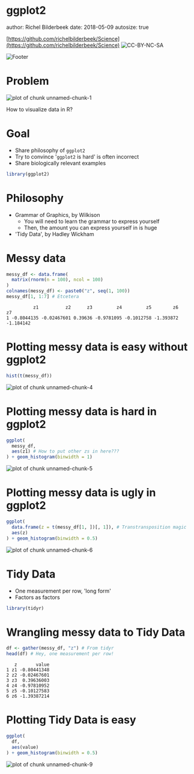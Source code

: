 ggplot2
========================================================
author: Richel Bilderbeek
date: 2018-05-09
autosize: true

[https://github.com/richelbilderbeek/Science](https://github.com/richelbilderbeek/Science)  ![CC-BY-NC-SA](CC-BY-NC-SA.png)

![Footer](footer.png)

Problem
========================================================

![plot of chunk unnamed-chunk-1](ggplot2-figure/unnamed-chunk-1-1.png)

How to visualize data in R?

Goal
========================================================

- Share philosophy of `ggplot2`
- Try to convince '`ggplot2` is hard' is often incorrect
- Share biologically relevant examples


```r
library(ggplot2)
```

Philosophy
========================================================

 * Grammar of Graphics, by Wilkison
   * You will need to learn the grammar to express yourself
   * Then, the amount you can express yourself in is huge
 * 'Tidy Data', by Hadley Wickham

Messy data
========================================================


```r
messy_df <- data.frame(
  matrix(rnorm(n = 100), ncol = 100)
)
colnames(messy_df) <- paste0("z", seq(1, 100))
messy_df[1, 1:7] # Etcetera
```

```
          z1          z2      z3         z4         z5        z6        z7
1 -0.8044135 -0.02467601 0.39636 -0.9781095 -0.1012758 -1.393872 -1.184142
```

Plotting messy data is easy without ggplot2
========================================================


```r
hist(t(messy_df))
```

![plot of chunk unnamed-chunk-4](ggplot2-figure/unnamed-chunk-4-1.png)

Plotting messy data is hard in ggplot2
========================================================


```r
ggplot(
  messy_df,
  aes(z1) # How to put other zs in here???
) + geom_histogram(binwidth = 1)
```

![plot of chunk unnamed-chunk-5](ggplot2-figure/unnamed-chunk-5-1.png)

Plotting messy data is ugly in ggplot2
========================================================


```r
ggplot(
  data.frame(z = t(messy_df[1, ])[, 1]), # Transtransposition magic
  aes(z)
) + geom_histogram(binwidth = 0.5)
```

![plot of chunk unnamed-chunk-6](ggplot2-figure/unnamed-chunk-6-1.png)

Tidy Data
========================================================

 * One measurement per row, 'long form'
 * Factors as factors


```r
library(tidyr)
```

Wrangling messy data to Tidy Data
========================================================


```r
df <- gather(messy_df, "z") # From tidyr
head(df) # Hey, one measurement per row!
```

```
   z       value
1 z1 -0.80441348
2 z2 -0.02467601
3 z3  0.39636003
4 z4 -0.97810952
5 z5 -0.10127583
6 z6 -1.39387214
```

Plotting Tidy Data is easy
========================================================


```r
ggplot(
  df,
  aes(value)
) + geom_histogram(binwidth = 0.5)
```

![plot of chunk unnamed-chunk-9](ggplot2-figure/unnamed-chunk-9-1.png)


